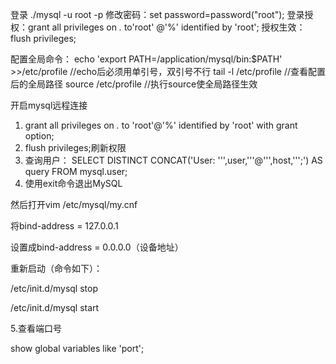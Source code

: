 登录 ./mysql -u root -p
修改密码：set password=password("root");
登录授权：grant all privileges on *.* to'root' @'%' identified by 'root';
授权生效：flush privileges;


配置全局命令：
echo 'export PATH=/application/mysql/bin:$PATH' >>/etc/profile   //echo后必须用单引号，双引号不行
tail -l /etc/profile   //查看配置后的全局路径
source /etc/profile  //执行source使全局路径生效


开启mysql远程连接
1. grant all privileges on *.* to 'root'@'%' identified by 'root' with grant option;
2. flush privileges;刷新权限
3. 查询用户：  SELECT DISTINCT CONCAT('User: ''',user,'''@''',host,''';') AS query FROM mysql.user;
4. 使用exit命令退出MySQL

然后打开vim  /etc/mysql/my.cnf

将bind-address    = 127.0.0.1

 设置成bind-address    = 0.0.0.0（设备地址）
 
 重新启动（命令如下）：
 
 /etc/init.d/mysql stop
 
 /etc/init.d/mysql start
 
 5.查看端口号

 show global variables like 'port';  